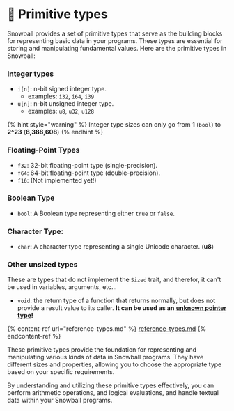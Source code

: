 # 🔢 Primitive types

Snowball provides a set of primitive types that serve as the building blocks for representing basic data in your programs. These types are essential for storing and manipulating fundamental values. Here are the primitive types in Snowball:

### Integer types

* `i[n]`: n-bit signed integer type.
  * examples: `i32`, `i64`, `i39`
* `u[n]`: n-bit unsigned integer type.
  * examples: `u8`, `u32`, `u128`

{% hint style="warning" %}
Integer type sizes can only go from **1** (`bool`) to **2^23** (**8,388,608**)
{% endhint %}

### Floating-Point Types

* `f32`: 32-bit floating-point type (single-precision).
* `f64`: 64-bit floating-point type (double-precision).
* `f16`: (Not implemented yet!)

### Boolean Type

* `bool`: A Boolean type representing either `true` or `false`.

### Character Type:

* `char`: A character type representing a single Unicode character. (**u8**)

### Other unsized types

These are types that do not implement the `Sized` trait, and therefor, it can't be used in variables, arguments, etc...

* `void`: the return type of a function that returns normally, but does not provide a result value to its caller. **It can be used as an** [**unknown pointer type**](unknown-pointer-type-void-pointers.md)**!**

{% content-ref url="reference-types.md" %}
[reference-types.md](reference-types.md)
{% endcontent-ref %}

These primitive types provide the foundation for representing and manipulating various kinds of data in Snowball programs. They have different sizes and properties, allowing you to choose the appropriate type based on your specific requirements.

By understanding and utilizing these primitive types effectively, you can perform arithmetic operations, and logical evaluations, and handle textual data within your Snowball programs.
